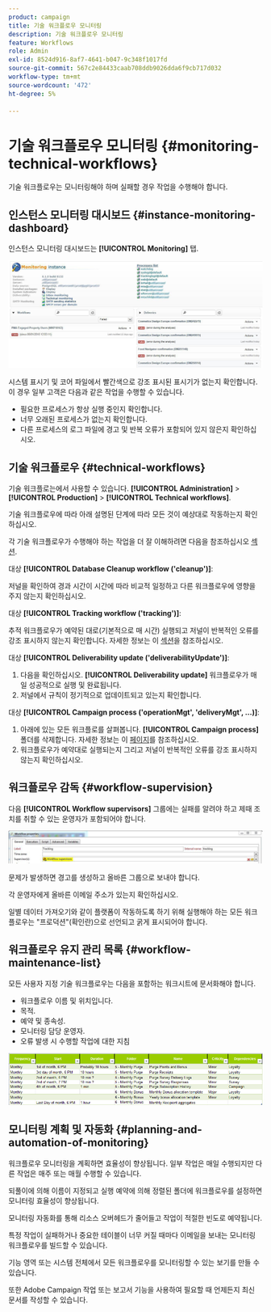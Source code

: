 ```yaml
---
product: campaign
title: 기술 워크플로우 모니터링
description: 기술 워크플로우 모니터링
feature: Workflows
role: Admin
exl-id: 8524d916-8af7-4641-b047-9c348f1017fd
source-git-commit: 567c2e84433caab708ddb9026dda6f9cb717d032
workflow-type: tm+mt
source-wordcount: '472'
ht-degree: 5%

---
```


# 기술 워크플로우 모니터링 {#monitoring-technical-workflows}

기술 워크플로우는 모니터링해야 하며 실패할 경우 작업을 수행해야 합니다.

## 인스턴스 모니터링 대시보드 {#instance-monitoring-dashboard}

인스턴스 모니터링 대시보드는 **[!UICONTROL Monitoring]** 탭.

![](assets/monitoring_technical_workflows1.png)

시스템 표시기 및 코어 파일에서 빨간색으로 강조 표시된 표시기가 없는지 확인합니다. 이 경우 일부 고객은 다음과 같은 작업을 수행할 수 있습니다.

* 필요한 프로세스가 항상 실행 중인지 확인합니다.
* 너무 오래된 프로세스가 없는지 확인합니다.
* 다른 프로세스의 로그 파일에 경고 및 반복 오류가 포함되어 있지 않은지 확인하십시오.

## 기술 워크플로우 {#technical-workflows}

기술 워크플로는에서 사용할 수 있습니다. **[!UICONTROL Administration]** > **[!UICONTROL Production]** > **[!UICONTROL Technical workflows]**.

기술 워크플로우에 따라 아래 설명된 단계에 따라 모든 것이 예상대로 작동하는지 확인하십시오.

각 기술 워크플로우가 수행해야 하는 작업을 더 잘 이해하려면 다음을 참조하십시오 [섹션](technical-workflows.md).

대상 **[!UICONTROL Database Cleanup workflow ('cleanup')]**:

저널을 확인하여 경과 시간이 시간에 따라 비교적 일정하고 다른 워크플로우에 영향을 주지 않는지 확인하십시오.

대상 **[!UICONTROL Tracking workflow ('tracking')]**:

추적 워크플로우가 예약된 대로(기본적으로 매 시간) 실행되고 저널이 반복적인 오류를 강조 표시하지 않는지 확인합니다. 자세한 정보는 이 [섹션](delivery.md)을 참조하십시오.

대상 **[!UICONTROL Deliverability update ('deliverabilityUpdate')]**:

1. 다음을 확인하십시오. **[!UICONTROL Deliverability update]** 워크플로우가 매일 성공적으로 실행 및 완료됩니다.
1. 저널에서 규칙이 정기적으로 업데이트되고 있는지 확인합니다.

대상 **[!UICONTROL Campaign process ('operationMgt', 'deliveryMgt', ...)]**:

1. 아래에 있는 모든 워크플로를 살펴봅니다. **[!UICONTROL Campaign process]** 폴더를 삭제합니다. 자세한 정보는 이 [페이지](technical-workflows.md)를 참조하십시오.
1. 워크플로우가 예약대로 실행되는지 그리고 저널이 반복적인 오류를 강조 표시하지 않는지 확인하십시오.

## 워크플로우 감독 {#workflow-supervision}

다음 **[!UICONTROL Workflow supervisors]** 그룹에는 실패를 알려야 하고 제때 조치를 취할 수 있는 운영자가 포함되어야 합니다.

![](assets/monitoring_technical_workflows3.png)

문제가 발생하면 경고를 생성하고 올바른 그룹으로 보내야 합니다.

각 운영자에게 올바른 이메일 주소가 있는지 확인하십시오.

일별 데이터 가져오기와 같이 플랫폼이 작동하도록 하기 위해 실행해야 하는 모든 워크플로우는 &quot;프로덕션&quot;(확인란)으로 선언되고 굵게 표시되어야 합니다.

## 워크플로우 유지 관리 목록 {#workflow-maintenance-list}

모든 사용자 지정 기술 워크플로우는 다음을 포함하는 워크시트에 문서화해야 합니다.

* 워크플로우 이름 및 위치입니다.
* 목적.
* 예약 및 종속성.
* 모니터링 담당 운영자.
* 오류 발생 시 수행할 작업에 대한 지침

![](assets/monitoring_technical_workflows4.png)

## 모니터링 계획 및 자동화 {#planning-and-automation-of-monitoring}

워크플로우 모니터링을 계획하면 효율성이 향상됩니다. 일부 작업은 매일 수행되지만 다른 작업은 매주 또는 매월 수행할 수 있습니다.

되풀이에 의해 이름이 지정되고 실행 예약에 의해 정렬된 폴더에 워크플로우를 설정하면 모니터링 효율성이 향상됩니다.

모니터링 자동화를 통해 리소스 오버헤드가 줄어들고 작업이 적절한 빈도로 예약됩니다.

특정 작업이 실패하거나 중요한 테이블이 너무 커질 때마다 이메일을 보내는 모니터링 워크플로우를 빌드할 수 있습니다.

기능 영역 또는 시스템 전체에서 모든 워크플로우를 모니터링할 수 있는 보기를 만들 수 있습니다.

또한 Adobe Campaign 작업 또는 보고서 기능을 사용하여 필요할 때 언제든지 최신 문서를 작성할 수 있습니다.
